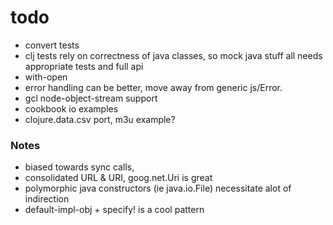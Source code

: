 # todo
  * convert tests
  * clj tests rely on correctness of java classes, so mock java
     stuff all needs appropriate tests and full api
  * with-open
  * error handling can be better, move away from generic js/Error.
  * gcl node-object-stream support
  * cookbook io examples
  * clojure.data.csv port, m3u example?


### Notes
  * biased towards sync calls,
  * consolidated URL & URI, goog.net.Uri is great
  * polymorphic java constructors (ie java.io.File)
    necessitate alot of indirection
  * default-impl-obj + specify! is a cool pattern
